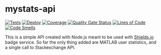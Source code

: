 # mystats-api

[![Tests](https://github.com/smamusa/mystats-api/actions/workflows/test.yml/badge.svg?branch=main&event=push)](https://github.com/smamusa/mystats-api/actions/workflows/test.yml)
[![Deploy](https://github.com/smamusa/mystats-api/actions/workflows/main_my-statsapi.yml/badge.svg)](https://github.com/smamusa/mystats-api/actions/workflows/main_my-statsapi.yml)
[![Coverage](https://sonarcloud.io/api/project_badges/measure?project=smamusa_mystats-api&metric=coverage)](https://sonarcloud.io/summary/new_code?id=smamusa_mystats-api)
[![Quality Gate Status](https://sonarcloud.io/api/project_badges/measure?project=smamusa_mystats-api&metric=alert_status)](https://sonarcloud.io/summary/new_code?id=smamusa_mystats-api)
[![Lines of Code](https://sonarcloud.io/api/project_badges/measure?project=smamusa_mystats-api&metric=ncloc)](https://sonarcloud.io/summary/new_code?id=smamusa_mystats-api)
[![Code Smells](https://sonarcloud.io/api/project_badges/measure?project=smamusa_mystats-api&metric=code_smells)](https://sonarcloud.io/summary/new_code?id=smamusa_mystats-api)

This is a simple API created with Node.js meant to be used with [Shields.io](https://shields.io) badge service. So far the only thing added are MATLAB user statistics, and a single call to Stackexchange API.
